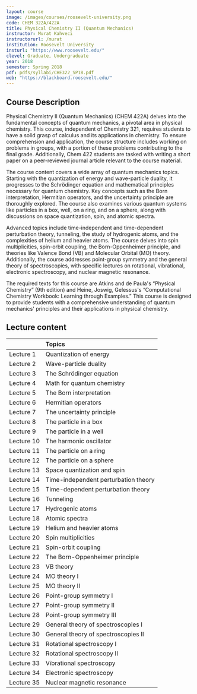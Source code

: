 ```yaml
---
layout: course
image: /images/courses/roosevelt-university.png
code: CHEM 322A/422A
title: Physical Chemistry II (Quantum Mechanics)
instructor: Murat Kahveci
instructorurl: /murat
institution: Roosevelt University
insturl: "https://www.roosevelt.edu/"
clevel: Graduate, Undergraduate
year: 2018
semester: Spring 2018
pdf: pdfs/syllabi/CHE322_SP18.pdf
web: "https://blackboard.roosevelt.edu/"
---
```


## Course Description

Physical Chemistry II (Quantum Mechanics) (CHEM 422A) delves into the fundamental concepts of quantum mechanics, a pivotal area in physical chemistry. This course, independent of Chemistry 321, requires students to have a solid grasp of calculus and its applications in chemistry. To ensure comprehension and application, the course structure includes working on problems in groups, with a portion of these problems contributing to the final grade. Additionally, Chem 422 students are tasked with writing a short paper on a peer-reviewed journal article relevant to the course material.

The course content covers a wide array of quantum mechanics topics. Starting with the quantization of energy and wave-particle duality, it progresses to the Schrödinger equation and mathematical principles necessary for quantum chemistry. Key concepts such as the Born interpretation, Hermitian operators, and the uncertainty principle are thoroughly explored. The course also examines various quantum systems like particles in a box, well, on a ring, and on a sphere, along with discussions on space quantization, spin, and atomic spectra.

Advanced topics include time-independent and time-dependent perturbation theory, tunneling, the study of hydrogenic atoms, and the complexities of helium and heavier atoms. The course delves into spin multiplicities, spin-orbit coupling, the Born-Oppenheimer principle, and theories like Valence Bond (VB) and Molecular Orbital (MO) theory. Additionally, the course addresses point-group symmetry and the general theory of spectroscopies, with specific lectures on rotational, vibrational, electronic spectroscopy, and nuclear magnetic resonance.

The required texts for this course are Atkins and de Paula's “Physical Chemistry” (9th edition) and Heine, Joswig, Gelessus's “Computational Chemistry Workbook: Learning through Examples.” This course is designed to provide students with a comprehensive understanding of quantum mechanics' principles and their applications in physical chemistry.

## Lecture content

|       | Topics |
|:-------|:-------|
| Lecture 1  |     Quantization of energy|
| Lecture 2 | Wave-particle duality |
| Lecture 3 | The Schrödinger equation |
| Lecture 4 | Math for quantum chemistry |
| Lecture 5 | The Born interpretation |
| Lecture 6 | Hermitian operators |
| Lecture 7 | The uncertainty principle |
| Lecture 8 | The particle in a box |
| Lecture 9 | The particle in a well |
| Lecture 10 | The harmonic oscillator |
| Lecture 11 | The particle on a ring |
| Lecture 12 | The particle on a sphere |
| Lecture 13 | Space quantization and spin |
| Lecture 14 | Time-independent perturbation theory |
| Lecture 15 |  Time-dependent perturbation theory  |
| Lecture 16 | Tunneling |
| Lecture 17 |   Hydrogenic atoms |
| Lecture 18 |  Atomic spectra |
| Lecture 19 |  Helium and heavier atoms |
| Lecture 20  | Spin multiplicities |
| Lecture 21  | Spin-orbit coupling |
| Lecture 22  | The Born-Oppenheimer principle |
| Lecture 23 |  VB theory |
| Lecture 24  | MO theory I |
| Lecture 25  | MO theory II |
| Lecture 26  | Point-group symmetry I |
| Lecture 27  | Point-group symmetry II |
| Lecture 28  | Point-group symmetry III |
| Lecture 29  | General theory of spectroscopies I |
| Lecture 30  | General theory of spectroscopies II  |
| Lecture 31  | Rotational spectroscopy I |
| Lecture 32  | Rotational spectroscopy II |
| Lecture 33  | Vibrational spectroscopy |
| Lecture 34  | Electronic spectroscopy |
| Lecture 35  | Nuclear magnetic resonance |
